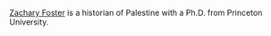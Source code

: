 [Zachary Foster](https://twitter.com/_ZachFoster) is a historian of Palestine with a Ph.D. from Princeton University.
